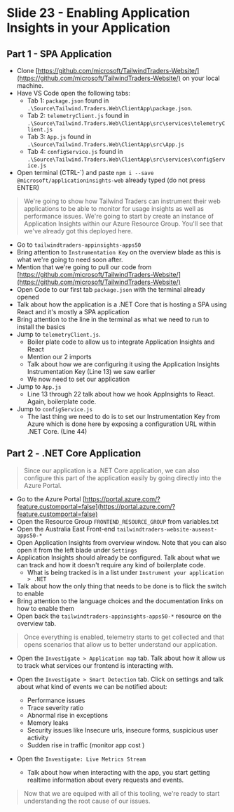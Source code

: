 # Slide 23 - Enabling Application Insights in your Application


## Part 1 - SPA Application

* Clone [https://github.com/microsoft/TailwindTraders-Website/](https://github.com/microsoft/TailwindTraders-Website/) on your local machine.
* Have VS Code open the following tabs:
  - Tab 1: `package.json` found in `.\Source\Tailwind.Traders.Web\ClientApp\package.json`.
  - Tab 2: `telemetryClient.js` found in `.\Source\Tailwind.Traders.Web\ClientApp\src\services\telemetryClient.js`
  - Tab 3: `App.js` found in `.\Source\Tailwind.Traders.Web\ClientApp\src\App.js`
  - Tab 4: `configService.js` found in `.\Source\Tailwind.Traders.Web\ClientApp\src\services\configService.js`
* Open terminal (CTRL-\`) and paste `npm i --save @microsoft/applicationinsights-web` already typed (do not press ENTER)

> We're going to show how Tailwind Traders can instrument their web applications to be able to monitor for usage insights as well as performance issues.
> We're going to start by create an instance of Application Insights within our Azure Resource Group. You'll see that we've already got this deployed here.

* Go to `tailwindtraders-appinsights-apps50`
* Bring attention to `Instrumentation Key` on the overview blade as this is what we're going to need soon after.
* Mention that we're going to pull our code from [https://github.com/microsoft/TailwindTraders-Website/](https://github.com/microsoft/TailwindTraders-Website/)
* Open Code to our first tab `package.json` with the terminal already opened
* Talk about how the application is a .NET Core that is hosting a SPA using React and it's mostly a SPA application
* Bring attention to the line in the terminal as what we need to run to install the basics
* Jump to `telemetryClient.js`.
  - Boiler plate code to allow us to integrate Application Insights and React
  - Mention our 2 imports
  - Talk about how we are configuring it using the Application Insights Instrumentation Key (Line 13) we saw earlier
  - We now need to set our application
* Jump to `App.js`
  - Line 13 through 22 talk about how we hook AppInsights to React. Again, boilerplate code.
* Jump to `configService.js`
  - The last thing we need to do is to set our Instrumentation Key from Azure which is done here by exposing a configuration URL within .NET Core. (Line 44)

## Part 2 - .NET Core Application

> Since our application is a .NET Core application, we can also configure this part of the application easily by going directly into the Azure Portal.

* Go to the Azure Portal [https://portal.azure.com/?feature.customportal=false](https://portal.azure.com/?feature.customportal=false)
* Open the Resource Group `FRONTEND_RESOURCE_GROUP` from variables.txt
* Open the Australia East Front-end `tailwindtraders-website-auseast-apps50-*`
* Open Application Insights from overview window. Note that you can also open it from the left blade under `Settings`
* Application Insights should already be configured. Talk about what we can track and how it doesn't require any kind of boilerplate code.
  - What is being tracked is in a list under `Instrument your application > .NET`
* Talk about how the only thing that needs to be done is to flick the switch to enable
* Bring attention to the language choices and the documentation links on how to enable them
* Open back the `tailwindtraders-appinsights-apps50-*` resource on the overview tab.

> Once everything is enabled, telemetry starts to get collected and that opens scenarios that allow us to better understand our application.

* Open the `Investigate > Application map` tab. Talk about how it allow us to track what services our frontend is interacting with.
* Open the `Investigate > Smart Detection` tab. Click on settings and talk about what kind of events we can be notified about:
  - Performance issues
  - Trace severity ratio
  - Abnormal rise in exceptions
  - Memory leaks
  - Security issues like Insecure urls, insecure forms, suspicious user activity
  - Sudden rise in traffic (monitor app cost )
  
* Open the `Investigate: Live Metrics Stream`
  - Talk about how when interacting with the app, you start getting realtime information about every requests and events.

> Now that we are equiped with all of this tooling, we're ready to start understanding the root cause of our issues.
